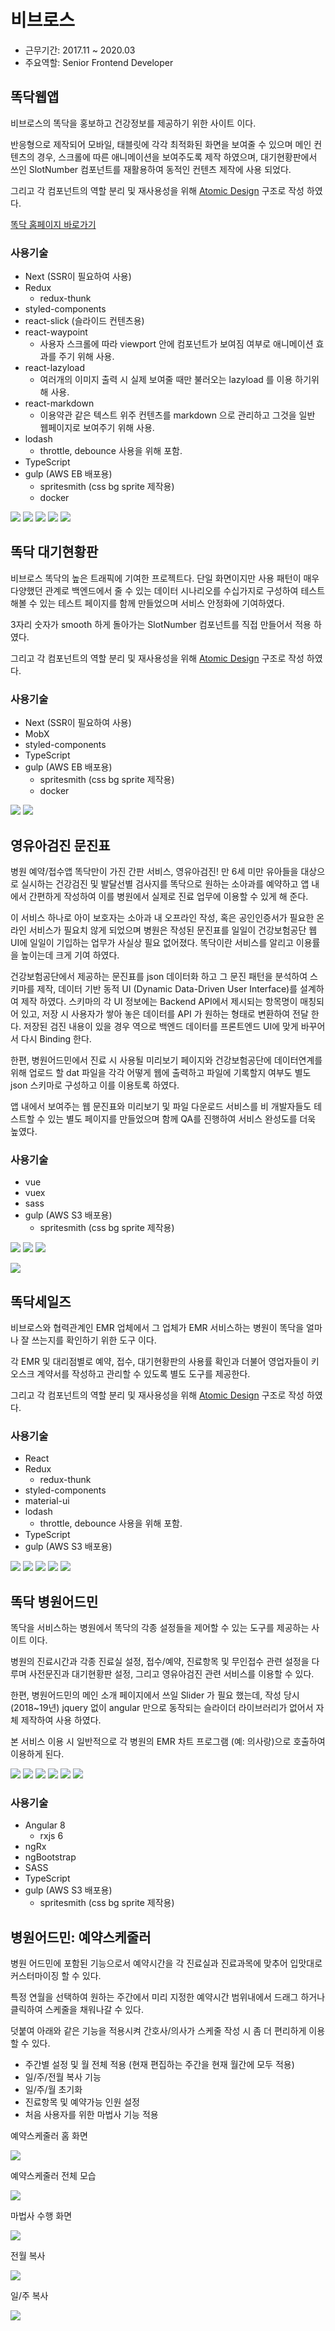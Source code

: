 # 비브로스

- 근무기간: 2017.11 ~ 2020.03
- 주요역할: Senior Frontend Developer

## 똑닥웹앱

비브로스의 똑닥을 홍보하고 건강정보를 제공하기 위한 사이트 이다.

반응형으로 제작되어 모바일, 태블릿에 각각 최적화된 화면을 보여줄 수 있으며
메인 컨텐츠의 경우, 스크롤에 따른 애니메이션을 보여주도록 제작 하였으며,
대기현황판에서 쓰인 SlotNumber 컴포넌트를 재활용하여 동적인 컨텐츠 제작에 사용 되었다.

그리고 각 컴포넌트의 역할 분리 및 재사용성을 위해 [Atomic Design](https://brunch.co.kr/@ultra0034/63) 구조로 작성 하였다.

[똑닥 홈페이지 바로가기](https://www.ddocdoc.com)

### 사용기술

- Next (SSR이 필요하여 사용)
- Redux
  - redux-thunk
- styled-components
- react-slick (슬라이드 컨텐츠용)
- react-waypoint
  - 사용자 스크롤에 따라 viewport 안에 컴포넌트가 보여짐 여부로 애니메이션 효과를 주기 위해 사용.
- react-lazyload
  - 여러개의 이미지 출력 시 실제 보여줄 때만 불러오는 lazyload 를 이용 하기위해 사용.
- react-markdown
  - 이용약관 같은 텍스트 위주 컨텐츠를 markdown 으로 관리하고 그것을 일반 웹페이지로 보여주기 위해 사용.
- lodash
  - throttle, debounce 사용을 위해 포함.
- TypeScript
- gulp (AWS EB 배포용)
  - spritesmith (css bg sprite 제작용)
  - docker

![](images/webapp-001.png)
![](images/webapp-002.jpg)
![](images/webapp-003.png)
![](images/webapp-004.jpg)
![](images/webapp-005.png)

## 똑닥 대기현황판

비브로스 똑닥의 높은 트래픽에 기여한 프로젝트다.
단일 화면이지만 사용 패턴이 매우 다양했던 관계로 백엔드에서 줄 수 있는 데이터 시나리오를 수십가지로 구성하여 테스트 해볼 수 있는 테스트 페이지를 함께 만들었으며
서비스 안정화에 기여하였다.

3자리 숫자가 smooth 하게 돌아가는 SlotNumber 컴포넌트를 직접 만들어서 적용 하였다.

그리고 각 컴포넌트의 역할 분리 및 재사용성을 위해 [Atomic Design](https://brunch.co.kr/@ultra0034/63) 구조로 작성 하였다.

### 사용기술

- Next (SSR이 필요하여 사용)
- MobX
- styled-components
- TypeScript
- gulp (AWS EB 배포용)
  - spritesmith (css bg sprite 제작용)
  - docker

![](images/waitings-001.png)
![](images/waitings-002.png)

## 영유아검진 문진표

병원 예약/접수앱 똑닥만이 가진 간판 서비스, 영유아검진!
만 6세 미만 유아들을 대상으로 실시하는 건강검진 및 발달선별 검사지를
똑닥으로 원하는 소아과를 예약하고 앱 내에서 간편하게 작성하여 이를 병원에서 실제로 진료 업무에 이용할 수 있게 해 준다.

이 서비스 하나로 아이 보호자는 소아과 내 오프라인 작성, 혹은 공인인증서가 필요한 온라인 서비스가 필요치 않게 되었으며
병원은 작성된 문진표를 일일이 건강보험공단 웹UI에 일일이 기입하는 업무가 사실상 필요 없어졌다.
똑닥이란 서비스를 알리고 이용률을 높이는데 크게 기여 하였다.

건강보험공단에서 제공하는 문진표를 json 데이터화 하고 그 문진 패턴을 분석하여 스키마를 제작, 데이터 기반 동적 UI (Dynamic Data-Driven User Interface)를 설계하여 제작 하였다.
스키마의 각 UI 정보에는 Backend API에서 제시되는 항목명이 매칭되어 있고, 저장 시 사용자가 쌓아 놓은 데이터를 API 가 원하는 형태로 변환하여 전달 한다.
저장된 검진 내용이 있을 경우 역으로 백엔드 데이터를 프론트엔드 UI에 맞게 바꾸어서 다시 Binding 한다.

한편, 병원어드민에서 진료 시 사용될 미리보기 페이지와 건강보험공단에 데이터연계를 위해 업로드 할 dat 파일을 각각 어떻게 웹에 출력하고 파일에 기록할지 여부도
별도 json 스키마로 구성하고 이를 이용토록 하였다.

앱 내에서 보여주는 웹 문진표와 미리보기 및 파일 다운로드 서비스를 비 개발자들도 테스트할 수 있는 별도 페이지를 만들었으며
함께 QA를 진행하여 서비스 완성도를 더욱 높였다.

### 사용기술

- vue
- vuex
- sass
- gulp (AWS S3 배포용)
  - spritesmith (css bg sprite 제작용)

![](images/infant-001.png)
![](images/infant-002.png)
![](images/infant-003.png)

![](images/infant-preview.png)

## 똑닥세일즈

비브로스와 협력관계인 EMR 업체에서 그 업체가 EMR 서비스하는 병원이 똑닥을 얼마나 잘 쓰는지를 확인하기 위한 도구 이다.

각 EMR 및 대리점별로 예약, 접수, 대기현황판의 사용률 확인과 더불어
영업자들이 키오스크 계약서를 작성하고 관리할 수 있도록 별도 도구를 제공한다.

그리고 각 컴포넌트의 역할 분리 및 재사용성을 위해 [Atomic Design](https://brunch.co.kr/@ultra0034/63) 구조로 작성 하였다.

### 사용기술

- React
- Redux
  - redux-thunk
- styled-components
- material-ui
- lodash
  - throttle, debounce 사용을 위해 포함.
- TypeScript
- gulp (AWS S3 배포용)

![](images/sales-001.png)
![](images/sales-003.png)
![](images/sales-004.png)
![](images/sales-005.png)
![](images/sales-login.png)

## 똑닥 병원어드민

똑닥을 서비스하는 병원에서 똑닥의 각종 설정들을 제어할 수 있는 도구를 제공하는 사이트 이다.

병원의 진료시간과 각종 진료실 설정, 접수/예약, 진료항목 및 무인접수 관련 설정을 다루며
사전문진과 대기현황판 설정, 그리고 영유아검진 관련 서비스를 이용할 수 있다.

한편, 병원어드민의 메인 소개 페이지에서 쓰일 Slider 가 필요 했는데,
작성 당시(2018~19년) jquery 없이 angular 만으로 동작되는 슬라이더 라이브러리가 없어서 자체 제작하여 사용 하였다.

본 서비스 이용 시 일반적으로 각 병원의 EMR 차트 프로그램 (예: 의사랑)으로 호출하여 이용하게 된다.

![](images/ha-001.png)
![](images/ha-002.png)
![](images/ha-003.png)
![](images/ha-004.png)
![](images/ha-005.png)
![](images/ha-login.png)

### 사용기술

- Angular 8
  - rxjs 6
- ngRx
- ngBootstrap
- SASS
- TypeScript
- gulp (AWS S3 배포용)
  - spritesmith (css bg sprite 제작용)

## 병원어드민: 예약스케줄러

병원 어드민에 포함된 기능으로서 예약시간을 각 진료실과 진료과목에 맞추어 입맛대로 커스터마이징 할 수 있다.

특정 연월을 선택하여 원하는 주간에서 미리 지정한 예약시간 범위내에서 드래그 하거나 클릭하여 스케줄을 채워나갈 수 있다.

덧붙여 아래와 같은 기능을 적용시켜 간호사/의사가 스케줄 작성 시 좀 더 편리하게 이용할 수 있다.

- 주간별 설정 및 월 전체 적용 (현재 편집하는 주간을 현재 월간에 모두 적용)
- 일/주/전월 복사 기능
- 일/주/월 초기화
- 진료항목 및 예약가능 인원 설정
- 처음 사용자를 위한 마법사 기능 적용

예약스케줄러 홈 화면

![](images/ha-rt-001.png)

예약스케줄러 전체 모습

![](images/ha-rt-002.png)

마법사 수행 화면

![](images/ha-rt-003.png)

전월 복사

![](images/ha-rt-004.png)

일/주 복사

![](images/ha-rt-005.png)
